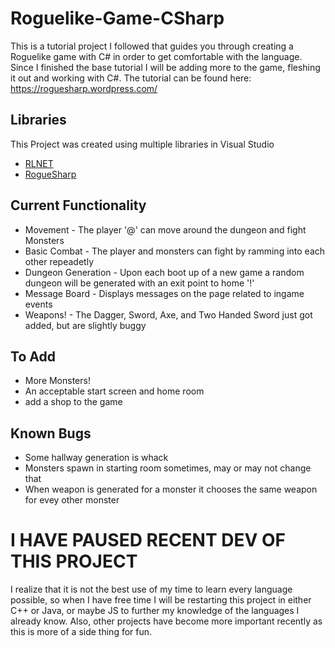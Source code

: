 # Roguelike-Game-CSharp
This is a tutorial project I followed that guides you through creating a Roguelike game with C# in order to get comfortable with the language. Since I finished the base tutorial I will be adding more to the game, fleshing it out and working with C#. 
The tutorial can be found here: https://roguesharp.wordpress.com/
    
## Libraries
This Project was created using multiple libraries in Visual Studio

* [RLNET](https://bitbucket.org/clarktravism/rlnet/)
* [RogueSharp](https://bitbucket.org/FaronBracy/roguesharp) 

## Current Functionality
* Movement - The player '@' can move around the dungeon and fight Monsters
* Basic Combat - The player and monsters can fight by ramming into each other repeadetly
* Dungeon Generation - Upon each boot up of a new game a random dungeon will be generated with an exit point to home '!'
* Message Board - Displays messages on the page related to ingame events
* Weapons! - The Dagger, Sword, Axe, and Two Handed Sword just got added, but are slightly buggy

## To Add
* More Monsters!
* An acceptable start screen and home room
* add a shop to the game

## Known Bugs
* Some hallway generation is whack
* Monsters spawn in starting room sometimes, may or may not change that
* When weapon is generated for a monster it chooses the same weapon for evey other monster

# I HAVE PAUSED RECENT DEV OF THIS PROJECT
I realize that it is not the best use of my time to learn every language possible, so when I have free time I will be restarting this project in either C++ or Java, or maybe JS to further my knowledge of the languages I already know. Also, other projects have become more important recently as this is more of a side thing for fun.
